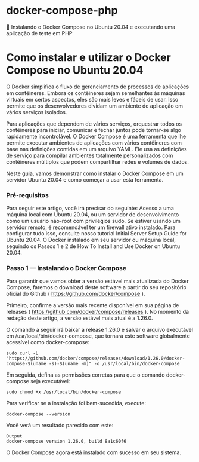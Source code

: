 # docker-compose-php
:star2: Instalando o Docker Compose no Ubuntu 20.04 e executando uma aplicação de teste em PHP

# Como instalar e utilizar o Docker Compose no Ubuntu 20.04

O Docker simplifica o fluxo de gerenciamento de processos de aplicações em contêineres. Embora os contêineres sejam semelhantes às máquinas virtuais em certos aspectos, eles são mais leves e fáceis de usar. Isso permite que os desenvolvedores dividam um ambiente de aplicação em vários serviços isolados.

Para aplicações que dependem de vários serviços, orquestrar todos os contêineres para iniciar, comunicar e fechar juntos pode tornar-se algo rapidamente incontrolável. O Docker Compose é uma ferramenta que lhe permite executar ambientes de aplicações com vários contêineres com base nas definições contidas em um arquivo YAML. Ele usa as definições de serviço para compilar ambientes totalmente personalizados com contêineres múltiplos que podem compartilhar redes e volumes de dados.

Neste guia, vamos demonstrar como instalar o Docker Compose em um servidor Ubuntu 20.04 e como começar a usar esta ferramenta.

### Pré-requisitos
Para seguir este artigo, você irá precisar do seguinte:
Acesso a uma máquina local com Ubuntu 20.04, ou um servidor de desenvolvimento como um usuário não-root com privilégios sudo. Se estiver usando um servidor remoto, é recomendável ter um firewall ativo instalado. Para configurar tudo isso, consulte nosso tutorial Initial Server Setup Guide for Ubuntu 20.04.
O Docker instalado em seu servidor ou máquina local, seguindo os Passos 1 e 2 de How To Install and Use Docker on Ubuntu 20.04.

### Passo 1 — Instalando o Docker Compose
Para garantir que vamos obter a versão estável mais atualizada do Docker Compose, faremos o download deste software 
a partir do seu repositório oficial do Github ( https://github.com/docker/compose ).

Primeiro, confirme a versão mais recente disponível em sua página de releases ( https://github.com/docker/compose/releases ). No momento da redação deste artigo, a versão estável mais atual é a 1.26.0.

O comando a seguir irá baixar a release 1.26.0 e salvar o arquivo executável em /usr/local/bin/docker-compose, que tornará este software globalmente acessível como docker-compose:
```
sudo curl -L "https://github.com/docker/compose/releases/download/1.26.0/docker-compose-$(uname -s)-$(uname -m)" -o /usr/local/bin/docker-compose
```
Em seguida, defina as permissões corretas para que o comando docker-compose seja executável:
```
sudo chmod +x /usr/local/bin/docker-compose
```
Para verificar se a instalação foi bem-sucedida, execute:
```
docker-compose --version
```

Você verá um resultado parecido com este:

```
Output
docker-compose version 1.26.0, build 8a1c60f6
```

O Docker Compose agora está instalado com sucesso em seu sistema. 


